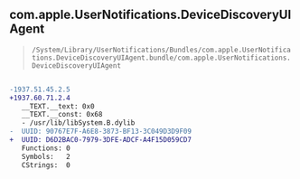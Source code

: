 ## com.apple.UserNotifications.DeviceDiscoveryUIAgent

> `/System/Library/UserNotifications/Bundles/com.apple.UserNotifications.DeviceDiscoveryUIAgent.bundle/com.apple.UserNotifications.DeviceDiscoveryUIAgent`

```diff

-1937.51.45.2.5
+1937.60.71.2.4
   __TEXT.__text: 0x0
   __TEXT.__const: 0x68
   - /usr/lib/libSystem.B.dylib
-  UUID: 90767E7F-A6E8-3873-BF13-3C049D3D9F09
+  UUID: D6D2BAC0-7979-3DFE-ADCF-A4F15D059CD7
   Functions: 0
   Symbols:   2
   CStrings:  0

```
